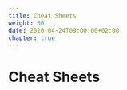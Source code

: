 ```yaml
---
title: Cheat Sheets
weight: 60
date: 2020-04-24T09:00:00+02:00
chapter: true
---
```


# Cheat Sheets
